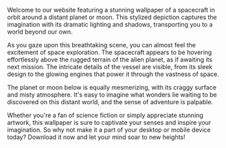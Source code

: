 <!--
Write me content for website with wallpaper "A stylized depiction of a spacecraft in orbit around a distant planet or moon, with dramatic lighting and shadows."
-->

<!--font:Open Sans-->

Welcome to our website featuring a stunning wallpaper of a spacecraft in orbit around a distant planet or moon. This stylized depiction captures the imagination with its dramatic lighting and shadows, transporting you to a world beyond our own.

As you gaze upon this breathtaking scene, you can almost feel the excitement of space exploration. The spacecraft appears to be hovering effortlessly above the rugged terrain of the alien planet, as if awaiting its next mission. The intricate details of the vessel are visible, from its sleek design to the glowing engines that power it through the vastness of space.

The planet or moon below is equally mesmerizing, with its craggy surface and misty atmosphere. It's easy to imagine what wonders lie waiting to be discovered on this distant world, and the sense of adventure is palpable.

Whether you're a fan of science fiction or simply appreciate stunning artwork, this wallpaper is sure to captivate your senses and inspire your imagination. So why not make it a part of your desktop or mobile device today? Download it now and let your mind soar to new heights!
